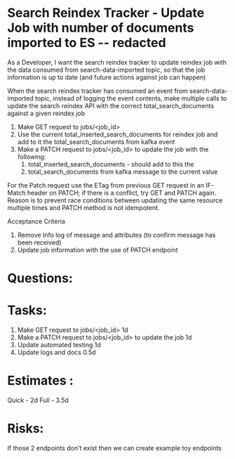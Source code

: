 # Search Reindex Tracker - Update Job with number of documents imported to ES -- redacted

As a Developer, I want the search reindex tracker to update reindex job with the data
consumed from search-data-imported topic, so that the job information is up to date (and
future actions against job can happen)

When the search reindex tracker has consumed an event from search-data-imported topic,
instead of logging the event contents, make multiple calls to update the search reindex API
with the correct total_search_documents against a given reindex job
1. Make GET request to jobs/<job_id>
1. Use the current total_inserted_search_documents for reindex job and add to it the
total_search_documents from kafka event
1. Make a PATCH request to jobs/<job_id> to update the job with the following:
    1. total_inserted_search_documents - should add to this the
    1. total_search_documents from kafka message to the current value

For the Patch request use the ETag from previous GET request in an IF-Match header on
PATCH; if there is a conflict, try GET and PATCH again. Reason is to prevent race conditions
between updating the same resource multiple times and PATCH method is not idempotent.

Acceptance Criteria
1. Remove Info log of message and attributes (to confirm message has been received)
1. Update job information with the use of PATCH endpoint

# Questions:

# Tasks:

1. Make GET request to jobs/<job_id> 1d 
1. Make a PATCH request to jobs/<job_id> to update the job 1d 
1. Update automated testing 1d 
1. Update logs and docs 0.5d 

# Estimates :
Quick - 2d
Full - 3.5d

# Risks:

If those 2 endpoints don't exist then we can create example toy endpoints 